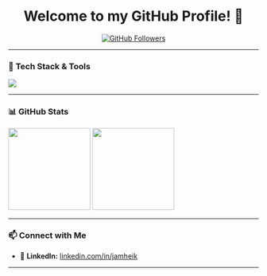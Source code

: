 <h1 align="center">Welcome to my GitHub Profile! 👋</h1>

<p align="center">
  <a href="https://github.com/Jamheik">
    <img src="https://img.shields.io/github/followers/Jamheik?label=Follow&style=social" alt="GitHub Followers">
  </a>
</p>

---

### 🚀 **Tech Stack & Tools**
<p align="left">
  <img src="https://skillicons.dev/icons?i=js,react,nodejs,postgresql,html,css,git,github" />
</p>

---

### 📊 **GitHub Stats**
<p align="left">
  <img src="https://github-readme-stats.vercel.app/api?username=Jamheik&show_icons=true&theme=radical" height="165">
  <img src="https://github-readme-stats.vercel.app/api/top-langs/?username=Jamheik&layout=compact&theme=radical" height="165">
</p>

---

### 📫 **Connect with Me**
- 🔗 **LinkedIn:** [linkedin.com/in/jamheik](https://www.linkedin.com/in/jamheik)

---

